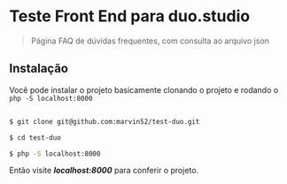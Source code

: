 
# Teste Front End para duo.studio

> Página FAQ de dúvidas frequentes, com consulta ao arquivo json

## Instalação

Você pode instalar o projeto basicamente clonando o projeto e rodando o ```php -S localhost:8000```

```bash

$ git clone git@github.com:marvin52/test-duo.git

$ cd test-duo

$ php -S localhost:8000

```
Então visite ***localhost:8000*** para conferir o projeto.